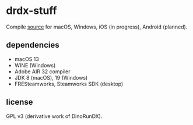 # drdx-stuff
Compile [source](https://github.com/pixeljam/DinoRunDX) for macOS, Windows, iOS (in progress), Android (planned).

## dependencies
- macOS 13
- WINE (Windows)
- Adobe AIR 32 compiler
- JDK 8 (macOS), 19 (Windows)
- FRESteamworks, Steamworks SDK (desktop)

## license
GPL v3 (derivative work of DinoRunDX).